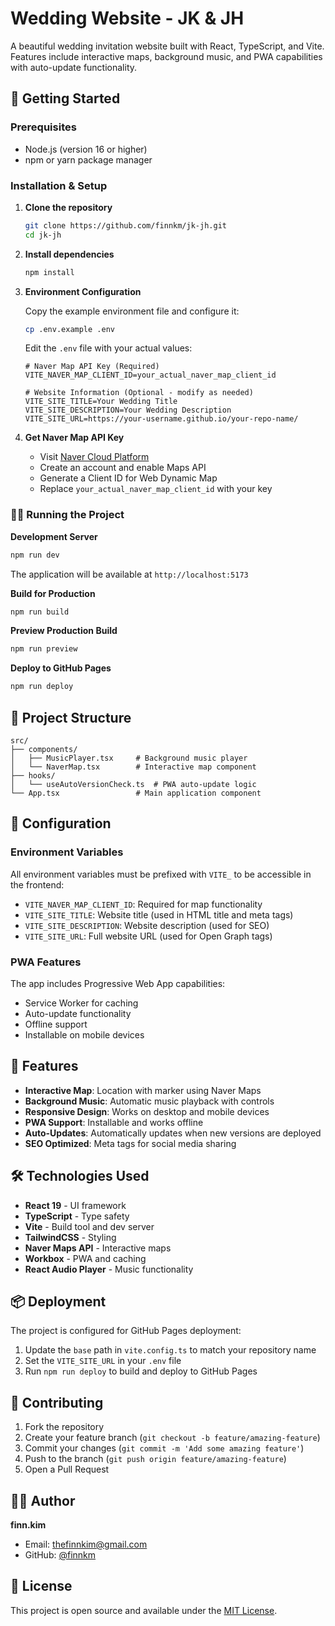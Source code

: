 # Wedding Website - JK & JH

A beautiful wedding invitation website built with React, TypeScript, and Vite. Features include interactive maps, background music, and PWA capabilities with auto-update functionality.

## 🚀 Getting Started

### Prerequisites

- Node.js (version 16 or higher)
- npm or yarn package manager

### Installation & Setup

1. **Clone the repository**

   ```bash
   git clone https://github.com/finnkm/jk-jh.git
   cd jk-jh
   ```

2. **Install dependencies**

   ```bash
   npm install
   ```

3. **Environment Configuration**

   Copy the example environment file and configure it:

   ```bash
   cp .env.example .env
   ```

   Edit the `.env` file with your actual values:

   ```env
   # Naver Map API Key (Required)
   VITE_NAVER_MAP_CLIENT_ID=your_actual_naver_map_client_id

   # Website Information (Optional - modify as needed)
   VITE_SITE_TITLE=Your Wedding Title
   VITE_SITE_DESCRIPTION=Your Wedding Description
   VITE_SITE_URL=https://your-username.github.io/your-repo-name/
   ```

4. **Get Naver Map API Key**
   - Visit [Naver Cloud Platform](https://www.ncloud.com/)
   - Create an account and enable Maps API
   - Generate a Client ID for Web Dynamic Map
   - Replace `your_actual_naver_map_client_id` with your key

### 🏃‍♂️ Running the Project

**Development Server**

```bash
npm run dev
```

The application will be available at `http://localhost:5173`

**Build for Production**

```bash
npm run build
```

**Preview Production Build**

```bash
npm run preview
```

**Deploy to GitHub Pages**

```bash
npm run deploy
```

## 📁 Project Structure

```
src/
├── components/
│   ├── MusicPlayer.tsx     # Background music player
│   └── NaverMap.tsx        # Interactive map component
├── hooks/
│   └── useAutoVersionCheck.ts  # PWA auto-update logic
└── App.tsx                 # Main application component
```

## 🔧 Configuration

### Environment Variables

All environment variables must be prefixed with `VITE_` to be accessible in the frontend:

- `VITE_NAVER_MAP_CLIENT_ID`: Required for map functionality
- `VITE_SITE_TITLE`: Website title (used in HTML title and meta tags)
- `VITE_SITE_DESCRIPTION`: Website description (used for SEO)
- `VITE_SITE_URL`: Full website URL (used for Open Graph tags)

### PWA Features

The app includes Progressive Web App capabilities:

- Service Worker for caching
- Auto-update functionality
- Offline support
- Installable on mobile devices

## 🎵 Features

- **Interactive Map**: Location with marker using Naver Maps
- **Background Music**: Automatic music playback with controls
- **Responsive Design**: Works on desktop and mobile devices
- **PWA Support**: Installable and works offline
- **Auto-Updates**: Automatically updates when new versions are deployed
- **SEO Optimized**: Meta tags for social media sharing

## 🛠️ Technologies Used

- **React 19** - UI framework
- **TypeScript** - Type safety
- **Vite** - Build tool and dev server
- **TailwindCSS** - Styling
- **Naver Maps API** - Interactive maps
- **Workbox** - PWA and caching
- **React Audio Player** - Music functionality

## 📦 Deployment

The project is configured for GitHub Pages deployment:

1. Update the `base` path in `vite.config.ts` to match your repository name
2. Set the `VITE_SITE_URL` in your `.env` file
3. Run `npm run deploy` to build and deploy to GitHub Pages

## 🤝 Contributing

1. Fork the repository
2. Create your feature branch (`git checkout -b feature/amazing-feature`)
3. Commit your changes (`git commit -m 'Add some amazing feature'`)
4. Push to the branch (`git push origin feature/amazing-feature`)
5. Open a Pull Request

## 👨‍💻 Author

**finn.kim**

- Email: [thefinnkim@gmail.com](mailto:thefinnkim@gmail.com)
- GitHub: [@finnkm](https://github.com/finnkm)

## 📄 License

This project is open source and available under the [MIT License](LICENSE).
